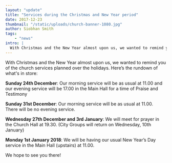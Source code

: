 ```yaml
---
layout: "update"
title: "Services during the Christmas and New Year period"
date: 2017-12-23
thumbnail: "/static/uploads/church-banner-1080.jpg"
author: Siobhan Smith
tags: 
    - "news"
intro: |
  With Christmas and the New Year almost upon us, we wanted to remind you of the church services planned over the holidays. Here’s the rundown of what's in store:
---
```

With Christmas and the New Year almost upon us, we wanted to remind you of the church services planned over the holidays. Here’s the rundown of what's in store:

**Sunday 24th December**: Our morning service will be as usual at 11.00 and our evening service will be 17.00 in the Main Hall for a time of Praise and Testimony

**Sunday 31st December**: Our morning service will be as usual at 11.00. There will be no evening service.

**Wednesday 27th December and 3rd January**: We will meet for prayer in the Church Hall at 19.30. (City Groups will return on Wednesday, 10th January)

**Monday 1st January 2018**: We will be having our usual New Year’s Day service in the Main Hall (upstairs) at 11.00.

We hope to see you there!
